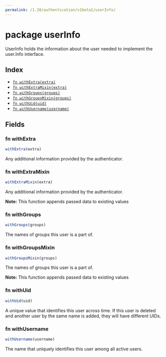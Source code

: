 ```yaml
---
permalink: /1.20/authentication/v1beta1/userInfo/
---
```


# package userInfo

UserInfo holds the information about the user needed to implement the user.Info interface.

## Index

* [`fn withExtra(extra)`](#fn-withextra)
* [`fn withExtraMixin(extra)`](#fn-withextramixin)
* [`fn withGroups(groups)`](#fn-withgroups)
* [`fn withGroupsMixin(groups)`](#fn-withgroupsmixin)
* [`fn withUid(uid)`](#fn-withuid)
* [`fn withUsername(username)`](#fn-withusername)

## Fields

### fn withExtra

```ts
withExtra(extra)
```

Any additional information provided by the authenticator.

### fn withExtraMixin

```ts
withExtraMixin(extra)
```

Any additional information provided by the authenticator.

**Note:** This function appends passed data to existing values

### fn withGroups

```ts
withGroups(groups)
```

The names of groups this user is a part of.

### fn withGroupsMixin

```ts
withGroupsMixin(groups)
```

The names of groups this user is a part of.

**Note:** This function appends passed data to existing values

### fn withUid

```ts
withUid(uid)
```

A unique value that identifies this user across time. If this user is deleted and another user by the same name is added, they will have different UIDs.

### fn withUsername

```ts
withUsername(username)
```

The name that uniquely identifies this user among all active users.